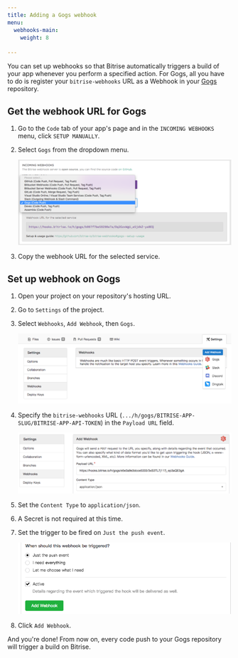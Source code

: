 ```yaml
---
title: Adding a Gogs webhook
menu:
  webhooks-main:
    weight: 8

---
```

You can set up webhooks so that Bitrise automatically triggers a build of your app whenever you perform a specified action. For Gogs, all you have to do is register your `bitrise-webhooks` URL as a Webhook in your [Gogs](https://gogs.io) repository.

## Get the webhook URL for Gogs

1. Go to the `Code` tab of your app's page and in the `INCOMING WEBHOOKS` menu, click `SETUP MANUALLY`.

1. Select `Gogs` from the dropdown menu.

    ![Screenshot](/img/bitrise-gogs-webhook.png)

1. Copy the webhook URL for the selected service.

## Set up webhook on Gogs

1. Open your project on your repository's hosting URL.

1. Go to `Settings` of the project.

1. Select `Webhooks`, `Add Webhook`, then `Gogs`.

    ![Screenshot](/img/webhooks/gogs-webhook-select.png)

1. Specify the `bitrise-webhooks` URL (`.../h/gogs/BITRISE-APP-SLUG/BITRISE-APP-API-TOKEN`) in the `Payload URL` field.

    ![Screenshot](/img/webhooks/add-webhook-gogs.png)

1. Set the `Content Type` to `application/json`.

1. A Secret is not required at this time.

1. Set the trigger to be fired on `Just the push event`.

    ![Screenshot](/img/webhooks/gogs-webhook-triggered.png)

1. Click `Add Webhook`.

And you're done! From now on, every code push to your Gogs repository will trigger a build on Bitrise.